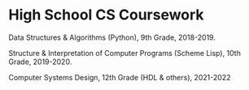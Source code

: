# High School CS Coursework
Data Structures & Algorithms (Python), 9th Grade, 2018-2019. 

Structure & Interpretation of Computer Programs (Scheme Lisp), 10th Grade, 2019-2020. 

Computer Systems Design, 12th Grade (HDL & others), 2021-2022
